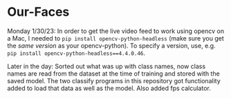 # Our-Faces

Monday 1/30/23:
In order to get the live video feed to work using opencv on a Mac, I needed to `pip install opencv-python-headless` (make sure you get the *same version* as your opencv-python).  To specify a version, use, e.g. `pip install opencv-python-headless==4.4.0.46`.

Later in the day: Sorted out what was up with class names, now class names are read from the dataset at the time of training and stored with the saved model.  The two classify programs in this repository got functionality added to load that data as well as the model.  Also added fps calculator.
